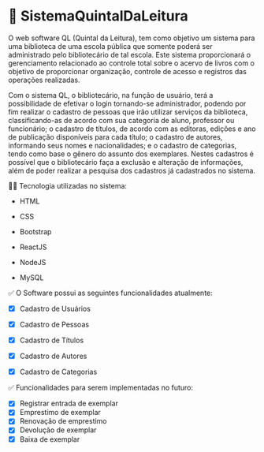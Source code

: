 # 📝 SistemaQuintalDaLeitura
<p> O web software QL (Quintal da Leitura), tem como objetivo um sistema para uma biblioteca de uma escola pública que somente poderá ser administrado pelo bibliotecário de tal escola. 
Este sistema proporcionará o gerenciamento relacionado ao controle total sobre o acervo de livros com o objetivo de proporcionar organização, controle de acesso e registros das operações realizadas.</p>
<p>Com o sistema QL, o bibliotecário, na função de usuário, terá a possibilidade de  efetivar o login tornando-se administrador, podendo por fim realizar o cadastro de pessoas que irão utilizar serviços 
da biblioteca, classificando-as de acordo com sua categoria de aluno, professor ou funcionário; o cadastro de títulos, de acordo com as editoras, edições e ano de publicação disponíveis para cada título; 
o cadastro de autores, informando seus nomes e nacionalidades; e o cadastro de categorias, tendo como base o gênero do assunto dos exemplares. Nestes cadastros é possível que o bibliotecário faça a exclusão
e alteração de informações, além de poder realizar a pesquisa dos cadastros já cadastrados no sistema.</p>

👨‍💻 Tecnologia utilizadas no sistema:
<ul><li> HTML </li></ul>
<ul><li> CSS </li></ul>
<ul><li> Bootstrap </li></ul>
<ul><li> ReactJS </li></ul>
<ul><li> NodeJS </li></ul>
<ul><li> MySQL </li></ul>

✅ O Software possui as seguintes funcionalidades atualmente:
- [x] Cadastro de Usuários
- [x] Cadastro de Pessoas
- [x] Cadastro de Títulos
- [x] Cadastro de Autores
- [x] Cadastro de Categorias


✅ Funcionalidades para serem implementadas no futuro:
- [X] Registrar entrada de exemplar
- [X] Emprestimo de exemplar
- [X] Renovação de emprestimo
- [X] Devolução de exemplar
- [X] Baixa de exemplar
